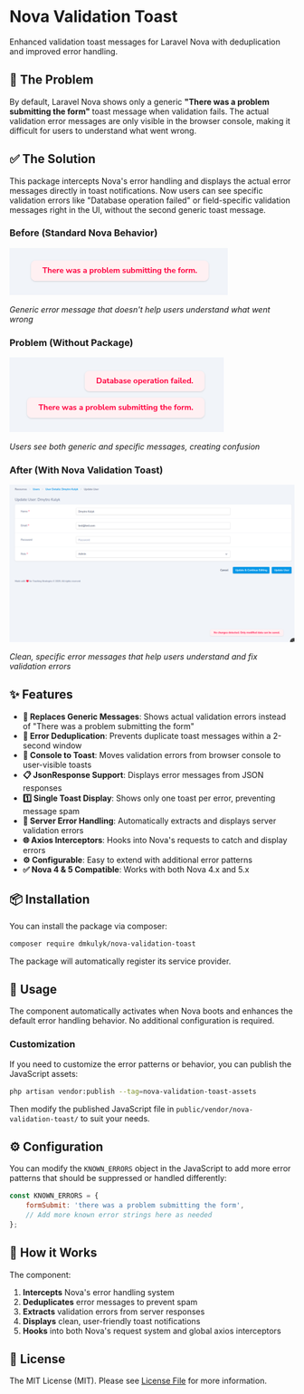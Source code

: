 # Nova Validation Toast

Enhanced validation toast messages for Laravel Nova with deduplication and improved error handling.

## 🚨 The Problem

By default, Laravel Nova shows only a generic **"There was a problem submitting the form"** toast message when validation fails. The actual validation error messages are only visible in the browser console, making it difficult for users to understand what went wrong.

## ✅ The Solution

This package intercepts Nova's error handling and displays the actual error messages directly in toast notifications. Now users can see specific validation errors like "Database operation failed" or field-specific validation messages right in the UI, without the second generic toast message.

### Before (Standard Nova Behavior)
![Standard Nova Message](images/standard_message.png)

*Generic error message that doesn't help users understand what went wrong*

### Problem (Without Package)
![Two Toast Messages](images/two_toasts.png)

*Users see both generic and specific messages, creating confusion*

### After (With Nova Validation Toast)
![Nova Validation Toast Demo](images/screenshot.png)

*Clean, specific error messages that help users understand and fix validation errors*

## ✨ Features

- **🎯 Replaces Generic Messages**: Shows actual validation errors instead of "There was a problem submitting the form"
- **🚫 Error Deduplication**: Prevents duplicate toast messages within a 2-second window  
- **📱 Console to Toast**: Moves validation errors from browser console to user-visible toasts
- **📋 JsonResponse Support**: Displays error messages from JSON responses
- **1️⃣ Single Toast Display**: Shows only one toast per error, preventing message spam
- **🔧 Server Error Handling**: Automatically extracts and displays server validation errors
- **🌐 Axios Interceptors**: Hooks into Nova's requests to catch and display errors
- **⚙️ Configurable**: Easy to extend with additional error patterns
- **✅ Nova 4 & 5 Compatible**: Works with both Nova 4.x and 5.x

## 📦 Installation

You can install the package via composer:

```bash
composer require dmkulyk/nova-validation-toast
```

The package will automatically register its service provider.

## 🚀 Usage

The component automatically activates when Nova boots and enhances the default error handling behavior. No additional configuration is required.

### Customization

If you need to customize the error patterns or behavior, you can publish the JavaScript assets:

```bash
php artisan vendor:publish --tag=nova-validation-toast-assets
```

Then modify the published JavaScript file in `public/vendor/nova-validation-toast/` to suit your needs.

## ⚙️ Configuration

You can modify the `KNOWN_ERRORS` object in the JavaScript to add more error patterns that should be suppressed or handled differently:

```javascript
const KNOWN_ERRORS = {
    formSubmit: 'there was a problem submitting the form',
    // Add more known error strings here as needed
};
```

## 🔧 How it Works

The component:
1. **Intercepts** Nova's error handling system
2. **Deduplicates** error messages to prevent spam
3. **Extracts** validation errors from server responses
4. **Displays** clean, user-friendly toast notifications
5. **Hooks** into both Nova's request system and global axios interceptors

## 📄 License

The MIT License (MIT). Please see [License File](LICENSE.md) for more information.